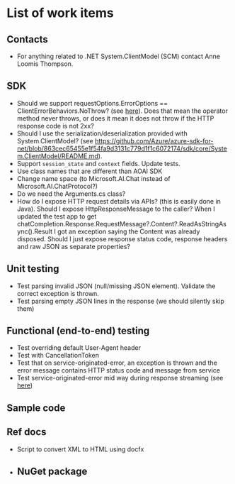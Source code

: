 # List of work items

## Contacts

- For anything related to .NET System.ClientModel (SCM) contact Anne Loomis Thompson.

## SDK

- Should we support requestOptions.ErrorOptions == ClientErrorBehaviors.NoThrow? (see [here](https://learn.microsoft.com/dotnet/api/system.clientmodel.primitives.clienterrorbehaviors?view=azure-dotnet-preview)). Does that mean the operator method never throws, or does it mean it does not throw if the HTTP response code is not 2xx?
- Should I use the serialization/deserialization provided with System.ClientModel?
  (see https://github.com/Azure/azure-sdk-for-net/blob/863cec65455e1f54fa9d3131c779d1f1c6072174/sdk/core/System.ClientModel/README.md).
- Support `session_state` and `context` fields. Update tests.
- Use class names that are different than AOAI SDK
- Change name space (to Microsoft.AI.Chat instead of Microsoft.AI.ChatProtocol?)
- Do we need the Arguments.cs class?
- How do I expose HTTP request details via APIs? (this is easily done in Java). Should I expose HttpResponseMessage to the caller? When I updated the test app to get chatCompletion.Response.RequestMessage?.Content?.ReadAsStringAsync().Result I got an exception saying the Content was already disposed. Should I just expose response status code, response headers and raw JSON as separate properties?

## Unit testing

- Test parsing invalid JSON (null/missing JSON element). Validate the correct exception is thrown.
- Test parsing empty JSON lines in the response (we should silently skip them)

## Functional (end-to-end) testing

- Test overriding default User-Agent header
- Test with CancellationToken
- Test that on service-originated-error, an exception is thrown and the error message contains HTTP status code and message from service
- Test service-originated-error mid way during response streaming (see [here](https://github.com/Azure-Samples/ai-chat-app-protocol?tab=readme-ov-file#error-response-1))

## Sample code


## Ref docs

- Script to convert XML to HTML using docfx

- ## NuGet package
